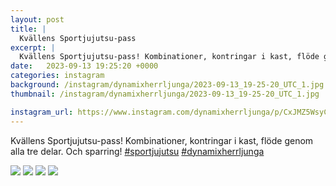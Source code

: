 ```yaml
---
layout: post
title: |
  Kvällens Sportjujutsu-pass
excerpt: |
  Kvällens Sportjujutsu-pass! Kombinationer, kontringar i kast, flöde genom alla tre delar. Och sparring!  
date:   2023-09-13 19:25:20 +0000
categories: instagram
background: /instagram/dynamixherrljunga/2023-09-13_19-25-20_UTC_1.jpg
thumbnail: /instagram/dynamixherrljunga/2023-09-13_19-25-20_UTC_1.jpg

instagram_url: https://www.instagram.com/dynamixherrljunga/p/CxJMZ5WsyCa
---
```

Kvällens Sportjujutsu-pass! Kombinationer, kontringar i kast, flöde genom alla tre delar. Och sparring! [#sportjujutsu](https://www.instagram.com/explore/tags/sportjujutsu/) [#dynamixherrljunga](https://www.instagram.com/explore/tags/dynamixherrljunga/)



<img src='/www-dynamix-herrljunga/instagram/dynamixherrljunga/2023-09-13_19-25-20_UTC_1.jpg' class='img-fluid' />


<img src='/www-dynamix-herrljunga/instagram/dynamixherrljunga/2023-09-13_19-25-20_UTC_2.jpg' class='img-fluid' />


<img src='/www-dynamix-herrljunga/instagram/dynamixherrljunga/2023-09-13_19-25-20_UTC_3.jpg' class='img-fluid' />


<img src='/www-dynamix-herrljunga/instagram/dynamixherrljunga/2023-09-13_19-25-20_UTC_4.jpg' class='img-fluid' />

